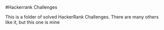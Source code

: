 #Hackerrank Challenges

This is a folder of solved HackerRank Challenges. There are many others like it, but this one is mine
